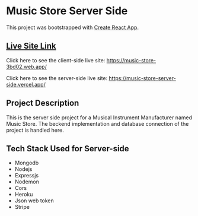 # Music Store Server Side

This project was bootstrapped with [Create React App](https://github.com/facebook/create-react-app).

## [Live Site Link](https://music-store-server-side.vercel.app/)

Click here to see the client-side live site: https://music-store-3bd02.web.app/

Click here to see the server-side live site: https://music-store-server-side.vercel.app/

## Project Description

This is the server side project for a Musical Instrument Manufacturer named Music Store. The beckend implementation and database connection of the project is handled here.

## Tech Stack Used for Server-side

- Mongodb
- Nodejs
- Expressjs
- Nodemon
- Cors
- Heroku
- Json web token
- Stripe
